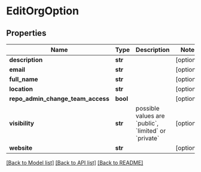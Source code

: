 # EditOrgOption

## Properties
Name | Type | Description | Notes
------------ | ------------- | ------------- | -------------
**description** | **str** |  | [optional] 
**email** | **str** |  | [optional] 
**full_name** | **str** |  | [optional] 
**location** | **str** |  | [optional] 
**repo_admin_change_team_access** | **bool** |  | [optional] 
**visibility** | **str** | possible values are &#x60;public&#x60;, &#x60;limited&#x60; or &#x60;private&#x60; | [optional] 
**website** | **str** |  | [optional] 

[[Back to Model list]](../README.md#documentation-for-models) [[Back to API list]](../README.md#documentation-for-api-endpoints) [[Back to README]](../README.md)


